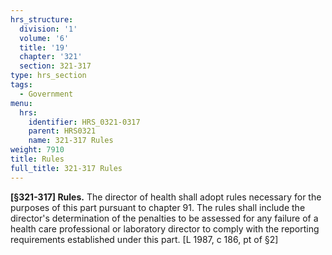 ```yaml
---
hrs_structure:
  division: '1'
  volume: '6'
  title: '19'
  chapter: '321'
  section: 321-317
type: hrs_section
tags:
  - Government
menu:
  hrs:
    identifier: HRS_0321-0317
    parent: HRS0321
    name: 321-317 Rules
weight: 7910
title: Rules
full_title: 321-317 Rules
---
```

**[§321-317] Rules.** The director of health shall adopt rules necessary for the purposes of this part pursuant to chapter 91\. The rules shall include the director's determination of the penalties to be assessed for any failure of a health care professional or laboratory director to comply with the reporting requirements established under this part. [L 1987, c 186, pt of §2]